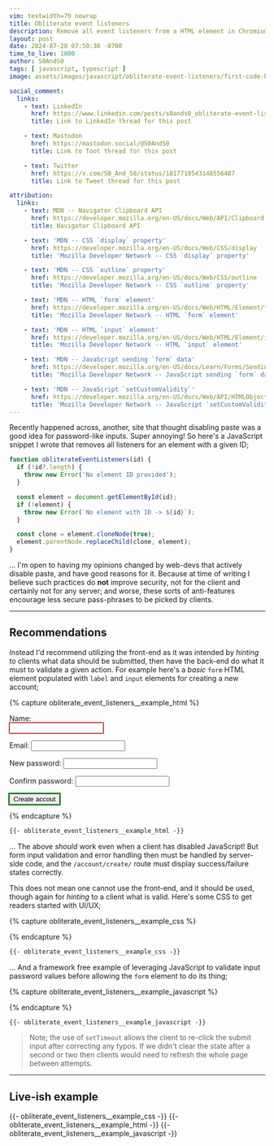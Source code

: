 ```yaml
---
vim: textwidth=79 nowrap
title: Obliterate event listeners
description: Remove all event listeners from a HTML element in Chromium or Firefox based web-browsers
layout: post
date: 2024-07-28 07:50:30 -0700
time_to_live: 1800
author: S0AndS0
tags: [ javascript, typescript ]
image: assets/images/javascript/obliterate-event-listeners/first-code-block.png

social_comment:
  links:
    - text: LinkedIn
      href: https://www.linkedin.com/posts/s0ands0_obliterate-event-listeners-activity-7223476264416755712-_7ae
      title: Link to LinkedIn thread for this post

    - text: Mastodon
      href: https://mastodon.social/@S0AndS0
      title: Link to Toot thread for this post

    - text: Twitter
      href: https://x.com/S0_And_S0/status/1817710543148556487
      title: Link to Tweet thread for this post

attribution:
  links:
    - text: MDN -- Navigator Clipboard API
      href: https://developer.mozilla.org/en-US/docs/Web/API/Clipboard
      title: Navigator Clipboard API

    - text: 'MDN -- CSS `display` property'
      href: https://developer.mozilla.org/en-US/docs/Web/CSS/display
      title: 'Mozilla Developer Network -- CSS `display` property'

    - text: 'MDN -- CSS `outline` property'
      href: https://developer.mozilla.org/en-US/docs/Web/CSS/outline
      title: 'Mozilla Developer Network -- CSS `outline` property'

    - text: 'MDN -- HTML `form` element'
      href: https://developer.mozilla.org/en-US/docs/Web/HTML/Element/form
      title: 'Mozilla Developer Network -- HTML `form` element'

    - text: 'MDN -- HTML `input` element'
      href: https://developer.mozilla.org/en-US/docs/Web/HTML/Element/input
      title: 'Mozilla Developer Network -- HTML `input` element'

    - text: 'MDN -- JavaScript sending `form` data'
      href: https://developer.mozilla.org/en-US/docs/Learn/Forms/Sending_forms_through_JavaScript
      title: 'Mozilla Developer Network -- JavaScript sending `form` data'

    - text: 'MDN -- JavaScript `setCustomValidity`'
      href: https://developer.mozilla.org/en-US/docs/Web/API/HTMLObjectElement/setCustomValidity
      title: 'Mozilla Developer Network -- JavaScript `setCustomValidity`'
---
```




Recently happened across, another, site that thought disabling paste was a good
idea for password-like inputs.  Super annoying!  So here's a JavaScript snippet
I wrote that removes all listeners for an element with a given ID;

```javascript
function obliterateEventListeners(id) {
  if (!id?.length) {
    throw new Error('No element ID provided');
  }

  const element = document.getElementById(id);
  if (!element) {
    throw new Error(`No element with ID -> ${id}`);
  }

  const clone = element.cloneNode(true);
  element.parentNode.replaceChild(clone, element);
}
```

...  I'm open to having my opinions changed by web-devs that actively disable
paste, and have good reasons for it.  Because at time of writing I believe such
practices do **not** improve security, not for the client and certainly not for
any server; and worse, these sorts of anti-features encourage less secure
pass-phrases to be picked by clients.


______


## Recommendations
[heading__recommendations]: #recommendations


Instead I'd recommend utilizing the front-end as it was intended by _hinting_
to clients what data should be submitted, then have the back-end do what it
must to validate a given action.  For example here's a _basic_ `form` HTML
element populated with `label` and `input` elements for creating a new account;

{% capture obliterate_event_listeners__example_html %}
<form name="create-new-account" action="/account/create/" method="post">
  <label for="user-name">Name:</label>
  <input id="user-name" type="text" minlength="1" required />

  <label for="user-email">Email:</label>
  <input id="user-email" type="email" required />

  <label for="password-new">New password:</label>
  <input id="password-new" type="password" minlength="8" required />

  <label for="password-confirm">Confirm password:</label>
  <input id="password-confirm" type="password" minlength="8" required />

  <input type="submit" value="Create accout" />
</form>
{% endcapture %}

```html
{{- obliterate_event_listeners__example_html -}}
```

... The above _should_ work even when a client has disabled JavaScript!  But
form input validation and error handling then must be handled by server-side
code, and the `/account/create/` route must display success/failure states
correctly.

This does not mean one cannot use the front-end, and it should be used, though
again for _hinting_ to a client what is valid.  Here's some CSS to get readers
started with UI/UX;

{% capture obliterate_event_listeners__example_css %}
<style>
form[name="create-new-account"] > label,
form[name="create-new-account"] > input {
  display: block;
}

form[name="create-new-account"] > label:valid,
form[name="create-new-account"] > input:valid {
  outline: solid green 0.2em;
}

form[name="create-new-account"] > label:not(:placeholder-shown):invalid,
form[name="create-new-account"] > input:not(:placeholder-shown):invalid {
  outline: solid red 0.1em;
}
</style>
{% endcapture %}

```html
{{- obliterate_event_listeners__example_css -}}
```

...  And a framework free example of leveraging JavaScript to validate input
password values before allowing the `form` element to do its thing;

{% capture obliterate_event_listeners__example_javascript %}
<script>
function validateNewAccountPasswords(event) {
  const password_new = document.getElementById('password-new');
  const password_confirm = document.getElementById('password-confirm');

  if (password_new.value !== password_confirm.value) {
    event.preventDefault();

    const message = 'Passowrds need to match';
    password_confirm.setCustomValidity(message);
    console.error(message);

    setTimeout(() => {
      password_confirm.setCustomValidity('');
    }, 1000);
  }
  // Otherwise let the form do what the form do
}

window.addEventListener('load', (loaded_event) => {
  const form = document.querySelector('[name="create-new-account"]');
  form.addEventListener('submit', validateNewAccountPasswords);
});
</script>
{% endcapture %}

```html
{{- obliterate_event_listeners__example_javascript -}}
```

> Note; the use of `setTimeout` allows the client to re-click the submit input
> after correcting any typos.  If we didn't clear the state after a second or
> two then clients would need to refresh the whole page between attempts.


______


## Live-ish example
[heading__liveish_example]: #liveish-example


{{- obliterate_event_listeners__example_css -}}
{{- obliterate_event_listeners__example_html -}}
{{- obliterate_event_listeners__example_javascript -}}

